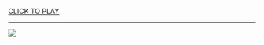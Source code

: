 
<a href="https://premium76.site?title=jjk_unblocked_games&ref=13M">CLICK TO PLAY</a></h3>
<hr>

<a href="https://premium76.site?title=jjk_unblocked_games&ref=13M"><img src="https://clearcache.store/games.png"></a>


